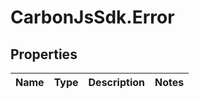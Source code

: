 # CarbonJsSdk.Error

## Properties

Name | Type | Description | Notes
------------ | ------------- | ------------- | -------------


